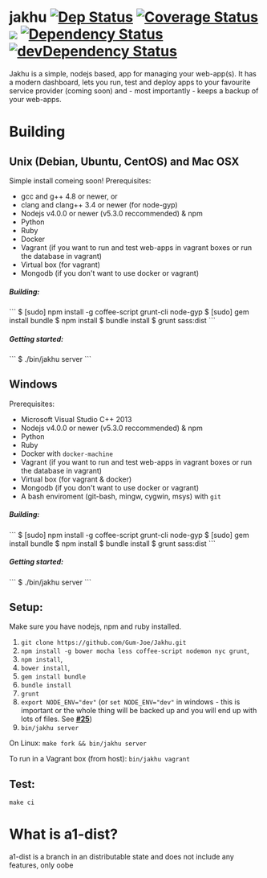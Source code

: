 # jakhu [![Dep Status](https://travis-ci.org/Gum-Joe/jakhu.svg?branch=a1)](https://travis-ci.org/Gum-Joe/jakhu) [![Coverage Status](https://coveralls.io/repos/Gum-Joe/jakhu/badge.svg?branch=a1&service=github)](https://coveralls.io/github/Gum-Joe/jakhu?branch=a1) <a href="https://codeclimate.com/github/Gum-Joe/jakhu"><img src="https://codeclimate.com/github/Gum-Joe/jakhu/badges/gpa.svg" /></a> [![Dependency Status](https://david-dm.org/Gum-Joe/jakhu.svg)](https://david-dm.org/Gum-Joe/jakhu) [![devDependency Status](https://david-dm.org/Gum-Joe/jakhu/dev-status.svg)](https://david-dm.org/Gum-Joe/bos.jss#info=devDependencies)

Jakhu is a simple, nodejs based, app for managing your web-app(s). It has a modern dashboard, lets you run, test and deploy apps to your favourite service provider (coming soon) and - most importantly - keeps a backup of your web-apps.

# Building
## Unix (Debian, Ubuntu, CentOS) and Mac OSX
Simple install comeing soon!
Prerequisites:
* gcc and g++ 4.8 or newer, or
* clang and clang++ 3.4 or newer (for node-gyp)
* Nodejs v4.0.0 or newer (v5.3.0 reccommended) & npm
* Python
* Ruby
* Docker
* Vagrant (if you want to run and test web-apps in vagrant boxes or run the database in vagrant)
* Virtual box (for vagrant)
* Mongodb (if you don't want to use docker or vagrant)

<h5>Building:</h5>
```
$ [sudo] npm install -g coffee-script grunt-cli node-gyp
$ [sudo] gem install bundle
$ npm install
$ bundle install
$ grunt sass:dist
```
<h5>Getting started:</h5>
```
$ ./bin/jakhu server
```

## Windows
Prerequisites:
* Microsoft Visual Studio C++ 2013 
* Nodejs v4.0.0 or newer (v5.3.0 reccommended) & npm
* Python
* Ruby
* Docker with `docker-machine`
* Vagrant (if you want to run and test web-apps in vagrant boxes or run the database in vagrant)
* Virtual box (for vagrant & docker)
* Mongodb (if you don't want to use docker or vagrant)
* A bash enviroment (git-bash, mingw, cygwin, msys) with `git`

<h5>Building:</h5>
```
$ [sudo] npm install -g coffee-script grunt-cli node-gyp
$ [sudo] gem install bundle
$ npm install
$ bundle install
$ grunt sass:dist
```
<h5>Getting started:</h5>
```
$ ./bin/jakhu server
```

## Setup:
 Make sure you have nodejs, npm and ruby installed.
  1. `git clone https://github.com/Gum-Joe/Jakhu.git`
  2. `npm install -g bower mocha less coffee-script nodemon nyc grunt`,
  3. `npm install`,
  4. `bower install`,
  5. `gem install bundle`
  6. `bundle install`
  7. `grunt`
  8. `export NODE_ENV="dev"` (or `set NODE_ENV="dev"` in windows - this is important or the whole thing will be backed up and you will end up with lots of files. See <a href="https://github.com/Gum-Joe/jakhu/issues/25"><b>#25</b></a>)
  9. `bin/jakhu server`

On Linux:
`make fork && bin/jakhu server`

To run in a Vagrant box (from host):
`bin/jakhu vagrant`

## Test:
`make ci`

# What is a1-dist?
a1-dist is a branch in an distributable state and does not include any features, only oobe
